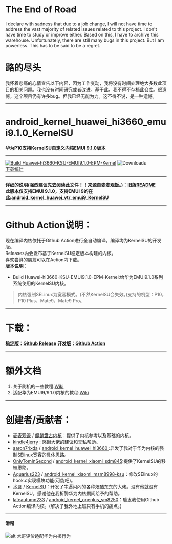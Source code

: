 # The End of Road
I declare with sadness that due to a job change, I will not have time to address the vast majority of related issues related to this project. I don't have time to study or improve either. Based on this, I have to archive this warehouse. Unfortunately, there are still many bugs in this project. But I am powerless. This has to be said to be a regret.  
# 路的尽头
我怀着悲痛的心情宣告以下内容，因为工作变动，我将没有时间处理绝大多数此项目的相关问题。我也没有时间研究或者改进。基于此，我不得不存档此仓库。很遗憾，这个项目仍有许多bug。但我已经无能为力。这不得不说，是一种遗憾。  
***

# android_kernel_huawei_hi3660_emui9.1.0_KernelSU
**华为P10支持KernelSU自定义内核EMUI 9.1.0版本**  
  
***
[![Build Huawei-hi3660-KSU-EMUI9.1.0-EPM-Kernel](https://github.com/Coconutat/android_kernel_huawei_hi3660_emui9.1.0_KernelSU/actions/workflows/build_kernel.yml/badge.svg)](https://github.com/Coconutat/android_kernel_huawei_hi3660_emui9.1.0_KernelSU/actions/workflows/build_kernel.yml)
![Downloads](https://img.shields.io/github/downloads/Coconutat/android_kernel_huawei_hi3660_emui9.1.0_KernelSU/total)  
[下载统计](https://gra.caldis.me/?url=https://github.com/Coconutat/android_kernel_huawei_hi3660_emui9.1.0_KernelSU)  
   
***
**详细的说明(强烈建议先去阅读此文件！！来源自麦麦观饭。)：[旧版README](README_OLD.md)**  
**此版本仅支持EMUI 9.1.0，支持EMUI 9的在此:[android_kernel_huawei_vtr_emui9_KernelSU](https://github.com/Coconutat/android_kernel_huawei_vtr_emui9_KernelSU)**  
***
# Github Action说明：
现在编译内核依托于Github Action进行全自动编译。编译均为KernelSU的开发版。  
Releases内会发布基于KernelSU稳定版本构建的内核。  
喜欢尝鲜的朋友可以在Action内下载。  
**版本说明：**  
+ Build Huawei-hi3660-KSU-EMUI9.1.0-EPM-Kernel:给华为EMUI9.1.0系列系统使用的KernelSU内核。  
 > 内核强制SELinux为宽容模式。(不然KernelSU会失效。)支持的机型：P10，P10 Plus，Mate9，Mate9 Pro。    
***  

# 下载：  
**稳定版：[Github Release](https://github.com/Coconutat/android_kernel_huawei_hi3660_emui9.1.0_KernelSU/releases)**
**开发版：[Github Action](https://github.com/Coconutat/android_kernel_huawei_hi3660_emui9.1.0_KernelSU/actions)**  

***
# 额外文档
1. 关于刷机的一些教程:[Wiki](https://github.com/Coconutat/HuaweiP10-GSI-And-Modify-Tutorial/wiki)  
2. 适配华为EMUI9/9.1.0内核的教程:[Wiki](https://github.com/Coconutat/HuaweiP10-GSI-And-Modify-Or-Support-KernelSU-Tutorial/wiki/7.KernelSU%E9%80%82%E9%85%8DEMUI9%E6%88%969.1.0%E7%B3%BB%E7%BB%9F%E7%9A%84%E5%86%85%E6%A0%B8)  

***  
# 创建者/贡献者： 
 + [麦麦观饭](https://github.com/maimaiguanfan) / [麒麟盘古内核](https://github.com/maimaiguanfan/android_kernel_huawei_hi3660/)：提供了内核参考以及基础的内核。 
 + [kindle4jerry](https://github.com/kindle4jerry) : 感谢大佬的建议和无私帮助。  
 + [aaron74xda](https://github.com/aaron74xda) / [android_kernel_huawei_hi3660
](https://github.com/aaron74xda/android_kernel_huawei_hi3660):启发了我对于华为内核的强制SElinux宽容的具体思路。
 + [OnlyTomInSecond](https://github.com/OnlyTomInSecond) / [android_kernel_xiaomi_sdm845](https://github.com/OnlyTomInSecond/android_kernel_xiaomi_sdm845):提供了KernelSU的移植思路。  
 + [Aquarius223](https://github.com/Aquarius223) / [android_kernel_xiaomi_msm8998-ksu](https://github.com/sticpaper/android_kernel_xiaomi_msm8998-ksu)：修改SElinux的hook.c实现模块功能(可能吧)。  
 + [术哥](https://github.com/tiann) / [KernelSU](https://github.com/tiann)：开发了牛逼闪闪的各种炫酷东东的大佬。没有他就没有KernelSU。感谢他在我折腾华为内核期间给予的帮助。  
 + [lateautumn233](https://github.com/lateautumn233) / [android_kernel_oneplus_sm8250](https://github.com/lateautumn233/android_kernel_oneplus_sm8250)：启发我使用Github Action编译内核。(解决了我外地上班只有手机的痛点。)

***
#### 滑稽  
![alt 术哥评价适配华为内核行为](https://s1.ax1x.com/2023/03/29/ppgmvo4.png)
